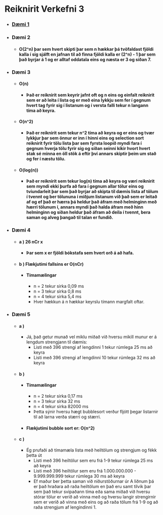 # Reiknirit Verkefni 3

* ### [Dæmi 1](https://github.com/MattiMatt8/Reiknirit_v3/blob/master/d%C3%A6mi1.pdf)
* ### Dæmi 2
    * #### O(2^n) þar sem hvert skipti þar sem n hækkar þá tvöfaldast fjöldi kalla í sig sjálft en jafnan til að finna fjöldi kalla er (2^n) - 1 þar sem það byrjar á 1 og er alltaf oddatala eins og næsta er 3 og síðan 7.
* ### Dæmi 3
    * #### O(n)
        * #### Það er reiknirit sem keyrir jafnt oft og n eins og einfalt reiknirit sem er að leita í lista og er með eina lykkju sem fer í gegnum hvert tag fyrir sig í listanum og í versta falli tekur n langann tíma að keyra.
    * #### O(n^2)
        * #### Það er reiknirit sem tekur n^2 tíma að keyra og er eins og tvær lykkjur þar sem önnur er inn í hinni eins og selection sort reiknirit fyrir tölu lista þar sem fyrsta loopið myndi fara í gegnum hverja tölu fyrir sig og síðan seinni kíkir hvort hvert stak sé minna en öll stök á eftir því annars skiptir þeim um stað og fer í næstu tölu.
    * #### O(log(n))
        * #### Það er reiknirit sem tekur log(n) tíma að keyra og væri reiknirit sem myndi ekki þurfa að fara í gegnum allar tölur eins og tvíundarleit þar sem það byrjar að skipta til dæmis lista af tölum í tvennt og ber tölununa í miðjum listanum við það sem er leitað af og ef það er hærra þá heldur það áfram með helminginn með hærri tölunum í, annars myndi það halda áfram með hinn helminginn og síðan heldur það áfram að deila í tvennt, bera saman og alveg þangað til talan er fundið.
* ### Dæmi 4
    * #### a ) 26 nCr x
        * #### Þar sem x er fjöldi bókstafa sem hvert orð á að hafa.
    * #### b ) Flækjutími fallsins er O(nCr)
        * #### Tímamælingar
            * n = 2 tekur sirka 0,09 ms
            * n = 3 tekur sirka 0,8 ms
            * n = 4 tekur sirka 5,4 ms
            * Hver hækkun á n hækkar keyrslu tímann margfalt oftar.
* ### Dæmi 5
    * #### a )
        * Já, það getur munað vel miklu miðað við hversu mikill munur er á lengdum strengjann til dæmis:
            * Listi með 396 strengi af lengdinni 1 tekur rúmlega 25 ms að keyra
            * Listi með 396 strengi af lengdinni 10 tekur rúmlega 32 ms að keyra
    * #### b )
        * #### Tímamælingar
            * n = 2 tekur sirka 0,17 ms
            * n = 3 tekur sirka 32 ms
            * n = 4 tekur sirka 82000 ms
            * Þetta sýnir hversu hægt bubblesort verður fljótt þegar listarnir til að larna verða stærri og stærri.
        * #### Flækjutími bubble sort er: O(n^2)
    * #### c )
        * Ég prufaði að tímamæla lista með heiltölum og strengjum og fékk þetta út
            * Listi með 396 heiltölur sem eru frá 1-9 tekur rúmlega 25 ms að keyra
            * Listi með 396 heiltölur sem eru frá 1.000.000.000 - 9.999.999.999 tekur rúmlega 30 ms að keyra
            * Ef maður ber þetta saman við niðurstöðurnar úr A liðnum þá er það hraðara að raða heiltölum en það eru samt tilvik þar sem það tekur svipaðann tíma eða sama miðað við hversu stórar tölur er verið að vinna með og hversu langir strengirnir sem er verið að vinna með eins og að raða tölum frá 1-9 og að raða strengjum af lengindinni 1.

